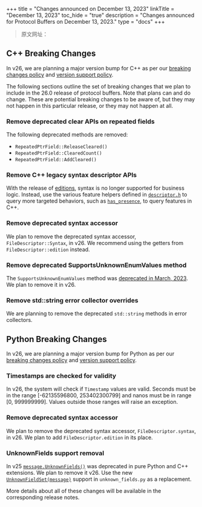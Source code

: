 +++
title = "Changes announced on December 13, 2023"
linkTitle = "December 13, 2023"
toc_hide = "true"
description = "Changes announced for Protocol Buffers on December 13, 2023."
type = "docs"
+++

> 原文网址： 

## C++ Breaking Changes

In v26, we are planning a major version bump for C++ as per our
[breaking changes policy](/news/2022-07-06) and
[version support policy](/support/version-support#cpp-tooling).

The following sections outline the set of breaking changes that we plan to
include in the 26.0 release of protocol buffers. Note that plans can and do
change. These are potential breaking changes to be aware of, but they may not
happen in this particular release, or they may not happen at all.

### Remove deprecated clear APIs on repeated fields

The following deprecated methods are removed:

*   `RepeatedPtrField::ReleaseCleared()`
*   `RepeatedPtrField::ClearedCount()`
*   `RepeatedPtrField::AddCleared()`

### Remove C++ legacy syntax descriptor APIs

With the release of [editions](/editions), syntax is no
longer supported for business logic. Instead, use the various feature helpers
defined in
[`descriptor.h`](/reference/cpp/api-docs/google.protobuf.descriptor)
to query more targeted behaviors, such as
[`has_presence`](/reference/cpp/api-docs/google.protobuf.descriptor#FieldDescriptor.has_presence.details),
to query features in C++.

### Remove deprecated syntax accessor

We plan to remove the deprecated syntax accessor, `FileDescriptor::Syntax`, in
v26. We recommend using the getters from `FileDescriptor::edition` instead.

### Remove deprecated SupportsUnknownEnumValues method

The `SupportsUnknownEnumValues` method was
[deprecated in March, 2023](https://github.com/protocolbuffers/protobuf/pull/12129).
We plan to remove it in v26.

### Remove std::string error collector overrides

We are planning to remove the deprecated `std::string` methods in error
collectors.

## Python Breaking Changes

In v26, we are planning a major version bump for Python as per our
[breaking changes policy](/news/2022-07-06) and
[version support policy](/support/version-support#python-support).

### Timestamps are checked for validity

In v26, the system will check if `Timestamp` values are valid. Seconds must be
in the range [-62135596800, 253402300799] and nanos must be in range [0,
999999999]. Values outside those ranges will raise an exception.

### Remove deprecated syntax accessor

We plan to remove the deprecated syntax accessor, `FileDescriptor.syntax`, in
v26. We plan to add `FileDescriptor.edition` in its place.

### UnknownFields support removal

In v25
[`message.UnknownFields()`](https://googleapis.dev/python/protobuf/latest/google/protobuf/message.html#google.protobuf.message.Message.UnknownFields)
was deprecated in pure Python and C++ extensions. We plan to remove it v26. Use
the new
[`UnknownFieldSet(message)`](https://googleapis.dev/python/protobuf/latest/google/protobuf/unknown_fields.html)
support in `unknown_fields.py` as a replacement.

More details about all of these changes will be available in the corresponding
release notes.
